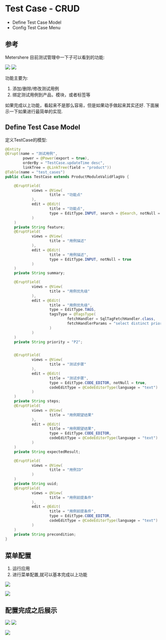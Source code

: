 # Test Case - CRUD

- Define Test Case Model
- Config Test Case Menu

## 参考

Metershere 目前测试管理中一下子可以看到的功能:

![](./metersphere-tc-list.png)
![](./ms-tc-add.png)

功能主要为:
1. 添加/删除/修改测试用例
2. 绑定测试用例到产品，模块，或者标签等

如果完成以上功能，看起来不是那么容易，但是如果动手做起来其实还好.
下面展示一下如果进行最简单的实现.

## Define Test Case Model

定义TestCase的模型:

```java
@Entity
@Erupt(name = "测试用例",
        power = @Power(export = true),
        orderBy = "TestCase.updateTime desc",
        linkTree = @LinkTree(field = "product"))
@Table(name = "test_cases")
public class TestCase extends ProductModuleValidFlagVo {

    @EruptField(
            views = @View(
                    title = "功能点"
            ),
            edit = @Edit(
                    title = "功能点",
                    type = EditType.INPUT, search = @Search, notNull = true
            )
    )
    private String feature;
    @EruptField(
            views = @View(
                    title = "用例描述"
            ),
            edit = @Edit(
                    title = "用例描述",
                    type = EditType.INPUT, notNull = true
            )
    )
    private String summary;

    @EruptField(
            views = @View(
                    title = "用例优先级"
            ),
            edit = @Edit(
                    title = "用例优先级",
                    type = EditType.TAGS,
                    tagsType = @TagsType(
                            fetchHandler = SqlTagFetchHandler.class,
                            fetchHandlerParams = "select distinct priority from  test_cases"
                    )
            )
    )
    private String priority = "P2";


    @EruptField(
            views = @View(
                    title = "测试步骤"
            ),
            edit = @Edit(
                    title = "测试步骤",
                    type = EditType.CODE_EDITOR, notNull = true,
                    codeEditType = @CodeEditorType(language = "text")
            )
    )
    private String steps;
    @EruptField(
            views = @View(
                    title = "用例期望结果"
            ),
            edit = @Edit(
                    title = "用例期望结果",
                    type = EditType.CODE_EDITOR,
                    codeEditType = @CodeEditorType(language = "text")
            )
    )
    private String expectedResult;

    @EruptField(
            views = @View(
                    title = "用例ID"
            )
    )
    private String uuid;
    @EruptField(
            views = @View(
                    title = "用例前提条件"
            ),
            edit = @Edit(
                    title = "用例前提条件",
                    type = EditType.CODE_EDITOR,
                    codeEditType = @CodeEditorType(language = "text")
            )
    )
    private String precondition;
}
```

## 菜单配置

1. 运行应用
2. 进行菜单配置,就可以基本完成以上功能

![](./menu-tc.png)

![](./menu-tc-table.png)

## 配置完成之后展示

![](./test-case-info.png)
![](./add-test-case.png)

![](./prooduct-tree-tc.png)